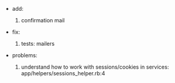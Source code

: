 * add: 
  1. confirmation mail
* fix:
  1. tests: mailers

* problems:
  1. understand how to work with sessions/cookies in services: app/helpers/sessions_helper.rb:4